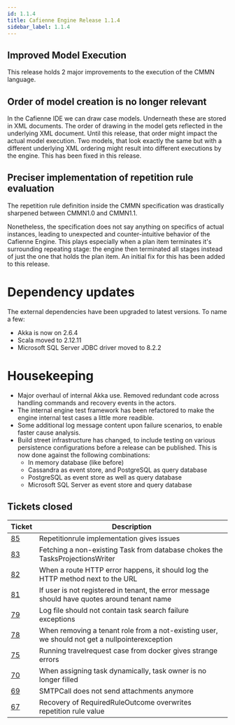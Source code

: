 ```yaml
---
id: 1.1.4
title: Cafienne Engine Release 1.1.4
sidebar_label: 1.1.4
---
```


## Improved Model Execution

This release holds 2 major improvements to the execution of the CMMN language.

## Order of model creation is no longer relevant
In the Cafienne IDE we can draw case models. Underneath these are stored in XML documents. The order of drawing in the model gets reflected in the underlying XML document.
Until this release, that order might impact the actual model execution. Two models, that look exactly the same but with a different underlying XML ordering might result into different executions by the engine.
This has been fixed in this release.

## Preciser implementation of repetition rule evaluation
The repetition rule definition inside the CMMN specification was drastically sharpened between CMMN1.0 and CMMN1.1. 

Nonetheless, the specification does not say anything on specifics of actual instances, leading to unexpected and counter-intuitive behavior of the Cafienne Engine. This plays especially when a plan item terminates it's surrounding repeating stage: the engine then terminated all stages instead of just the one that holds the plan item. An initial fix for this has been added to this release.

# Dependency updates
The external dependencies have been upgraded to latest versions. To name a few:
- Akka is now on 2.6.4
- Scala moved to 2.12.11
- Microsoft SQL Server JDBC driver moved to 8.2.2

# Housekeeping

- Major overhaul of internal Akka use. Removed redundant code across handling commands and recovery events in the actors.
- The internal engine test framework has been refactored to make the engine internal test cases a little more readible.
- Some additional log message content upon failure scenarios, to enable faster cause analysis.
- Build street infrastructure has changed, to include testing on various persistence configurations before a release can be published. This is now done against the following combinations:
  - In memory database (like before)
  - Cassandra as event store, and PostgreSQL as query database
  - PostgreSQL as event store as well as query database
  - Microsoft SQL Server as event store and query database


## Tickets closed

| Ticket   | Description |
|----------|-------------|
| [85](https://github.com/cafienne/cafienne-engine/issues/85) |  Repetitionrule implementation gives issues
| [83](https://github.com/cafienne/cafienne-engine/issues/83) |  Fetching a non-existing Task from database chokes the TasksProjectionsWriter
| [82](https://github.com/cafienne/cafienne-engine/issues/82) |  When a route HTTP error happens, it should log the HTTP method next to the URL
| [81](https://github.com/cafienne/cafienne-engine/issues/81) |  If user is not registered in tenant, the error message should have quotes around tenant name
| [79](https://github.com/cafienne/cafienne-engine/issues/79) |  Log file should not contain task search failure exceptions
| [78](https://github.com/cafienne/cafienne-engine/issues/78) |  When removing a tenant role from a not-existing user, we should not get a nullpointerexception
| [75](https://github.com/cafienne/cafienne-engine/issues/75) |  Running travelrequest case from docker gives strange errors
| [70](https://github.com/cafienne/cafienne-engine/issues/70) |  When assigning task dynamically, task owner is no longer filled
| [69](https://github.com/cafienne/cafienne-engine/issues/69) |  SMTPCall does not send attachments anymore
| [67](https://github.com/cafienne/cafienne-engine/issues/67) |  Recovery of RequiredRuleOutcome overwrites repetition rule value
